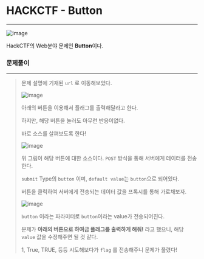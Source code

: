 # HACKCTF - Button

---

![image](https://user-images.githubusercontent.com/33051018/69004557-a9dfa600-0958-11ea-96b2-0190fd23c7a0.png)

HackCTF의 Web분야 문제인 **Button**이다.



### 문제풀이

---

>문제 설명에 기재된 `url` 로 이동해보았다.
>
>![image](https://user-images.githubusercontent.com/33051018/69004566-e1e6e900-0958-11ea-82eb-b56d7d9a1280.png)
>
>아래의 버튼을 이용해서 플래그를 출력해달라고 한다.
>
>하지만, 해당 버튼을 눌러도 아무런 반응이없다.
>
>바로 소스를 살펴보도록 한다!
>
>![image](https://user-images.githubusercontent.com/33051018/69004571-0216a800-0959-11ea-83aa-5b0be6aef0dc.png)
>
>위 그림이 해당 버튼에 대한 소스이다. `POST` 방식을 통해 서버에게 데이터를 전송한다.
>
>`submit` Type의 `button` 이며, `default value`는 `button`으로 되어있다.
>
>버튼을 클릭하여 서버에게 전송되는 데이터 값을 프록시를 통해 가로채보자.
>
>![image](https://user-images.githubusercontent.com/33051018/69004594-74878800-0959-11ea-9f29-5945e5814401.png)
>
>`button` 이라는 파라미터로 `button`이라는 value가 전송되어진다.
>
>문제가 **아래의 버튼으로 하여금 플래그를 출력하게 해줘!** 라고 했으니, 해당 `value` 값을 수정해주면 될 것 같다.
>
>1, True, TRUE, 등등 시도해보다가 `flag` 를 전송해주니 문제가 풀렸다!